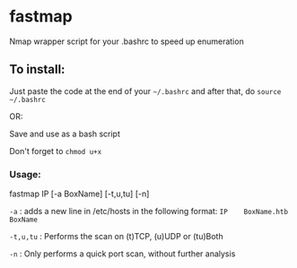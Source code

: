 # fastmap
Nmap wrapper script for your .bashrc to speed up enumeration

## To install:
Just paste the code at the end of your `~/.bashrc` 
and after that, do `source ~/.bashrc`

OR:

Save and use as a bash script

Don't forget to `chmod u+x`

### Usage:
fastmap IP [-a BoxName] [-t,u,tu] [-n]

`-a` : adds a new line in /etc/hosts in the following format:
  `IP    BoxName.htb BoxName`
  
`-t,u,tu` : Performs the scan on (t)TCP, (u)UDP or (tu)Both

`-n` : Only performs a quick port scan, without further analysis
